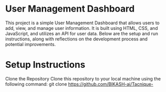 # User Management Dashboard
This project is a simple User Management Dashboard that allows users to add, view, and manage user information. It is built using HTML, CSS, and JavaScript, and utilizes an API for user data. Below are the setup and run instructions, along with reflections on the development process and potential improvements.

# Setup Instructions
Clone the Repository Clone this repository to your local machine using the following command:
git clone https://github.com/BIKASH-ai/Tacnique-


